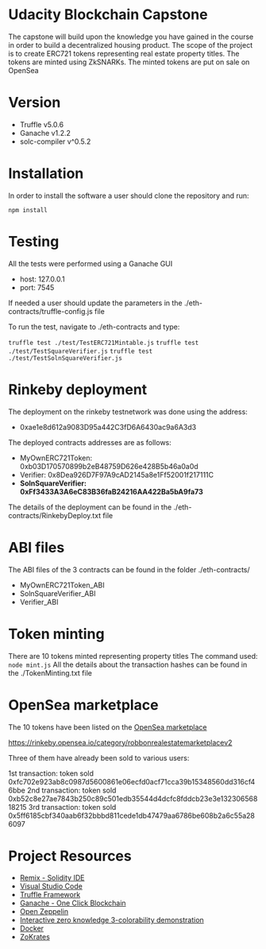 # Udacity Blockchain Capstone

The capstone will build upon the knowledge you have gained in the course in order to build a decentralized housing product. The scope of the project is to create ERC721 tokens representing real estate property titles. The tokens are minted using ZkSNARKs. The minted tokens are put on sale on OpenSea    

# Version
* Truffle v5.0.6
* Ganache v1.2.2
* solc-compiler v^0.5.2

# Installation
In order to install the software a user should clone the repository and run:

`npm install`

# Testing

All the tests were performed using a Ganache GUI
* host: 127.0.0.1
* port: 7545

If needed a user should update the parameters in the ./eth-contracts/truffle-config.js file

To run the test, navigate to ./eth-contracts and type:

`truffle test ./test/TestERC721Mintable.js`
`truffle test ./test/TestSquareVerifier.js`
`truffle test ./test/TestSolnSquareVerifier.js`

# Rinkeby deployment

The deployment on the rinkeby testnetwork was done using the address:

* 0xae1e8d612a9083D95a442C3fD6A6430ac9a6A3d3

The deployed contracts addresses are as follows:

* MyOwnERC721Token: 0xb03D170570899b2eB48759D626e428B5b46a0a0d
* Verifier: 0x8Dea926D7F97A9cAD2145a8e1Ff52001f217111C
* **SolnSquareVerifier: 0xFf3433A3A6eC83B36faB24216AA422Ba5bA9fa73**

The details of the deployment can be found in the ./eth-contracts/RinkebyDeploy.txt file

# ABI files

The ABI files of the 3 contracts can be found in the folder ./eth-contracts/
* MyOwnERC721Token_ABI
* SolnSquareVerifier_ABI
* Verifier_ABI

# Token minting

There are 10 tokens minted representing property titles
The command used:
`node mint.js`
All the details about the transaction hashes can be found in the ./TokenMinting.txt file

# OpenSea marketplace

The 10 tokens have been listed on the
[OpenSea marketplace](https://rinkeby.opensea.io/category/robbonrealestatemarketplacev2)

https://rinkeby.opensea.io/category/robbonrealestatemarketplacev2

Three of them have already been sold to various users:

1st transaction: token sold 0xfc702e923ab8c0987d5600861e06ecfd0acf71cca39b15348560dd316cf46bbe
2nd transaction: token sold 0xb52c8e27ae7843b250c89c501edb35544d4dcfc8fddcb23e3e13230656818215
3rd transaction: token sold 0x5ff6185cbf340aab6f32bbbd811cede1db47479aa6786be608b2a6c55a286097


# Project Resources

* [Remix - Solidity IDE](https://remix.ethereum.org/)
* [Visual Studio Code](https://code.visualstudio.com/)
* [Truffle Framework](https://truffleframework.com/)
* [Ganache - One Click Blockchain](https://truffleframework.com/ganache)
* [Open Zeppelin ](https://openzeppelin.org/)
* [Interactive zero knowledge 3-colorability demonstration](http://web.mit.edu/~ezyang/Public/graph/svg.html)
* [Docker](https://docs.docker.com/install/)
* [ZoKrates](https://github.com/Zokrates/ZoKrates)
